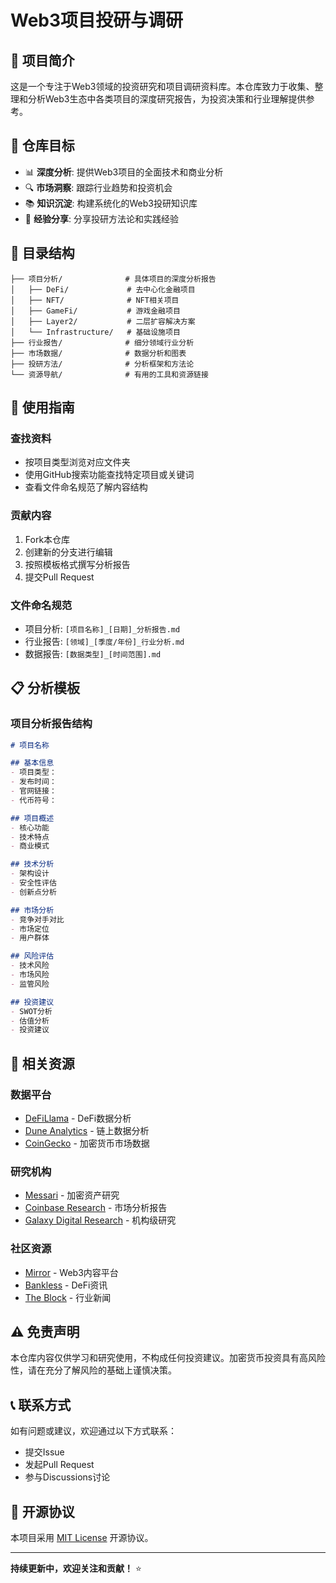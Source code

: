 # Web3项目投研与调研

## 📖 项目简介

这是一个专注于Web3领域的投资研究和项目调研资料库。本仓库致力于收集、整理和分析Web3生态中各类项目的深度研究报告，为投资决策和行业理解提供参考。

## 🎯 仓库目标

- 📊 **深度分析**: 提供Web3项目的全面技术和商业分析
- 🔍 **市场洞察**: 跟踪行业趋势和投资机会
- 📚 **知识沉淀**: 构建系统化的Web3投研知识库
- 🤝 **经验分享**: 分享投研方法论和实践经验

## 📁 目录结构

```
├── 项目分析/              # 具体项目的深度分析报告
│   ├── DeFi/             # 去中心化金融项目
│   ├── NFT/              # NFT相关项目
│   ├── GameFi/           # 游戏金融项目
│   ├── Layer2/           # 二层扩容解决方案
│   └── Infrastructure/   # 基础设施项目
├── 行业报告/              # 细分领域行业分析
├── 市场数据/              # 数据分析和图表
├── 投研方法/              # 分析框架和方法论
└── 资源导航/              # 有用的工具和资源链接
```

## 🔧 使用指南

### 查找资料
- 按项目类型浏览对应文件夹
- 使用GitHub搜索功能查找特定项目或关键词
- 查看文件命名规范了解内容结构

### 贡献内容
1. Fork本仓库
2. 创建新的分支进行编辑
3. 按照模板格式撰写分析报告
4. 提交Pull Request

### 文件命名规范
- 项目分析: `[项目名称]_[日期]_分析报告.md`
- 行业报告: `[领域]_[季度/年份]_行业分析.md`
- 数据报告: `[数据类型]_[时间范围].md`

## 📋 分析模板

### 项目分析报告结构
```markdown
# 项目名称

## 基本信息
- 项目类型：
- 发布时间：
- 官网链接：
- 代币符号：

## 项目概述
- 核心功能
- 技术特点
- 商业模式

## 技术分析
- 架构设计
- 安全性评估
- 创新点分析

## 市场分析
- 竞争对手对比
- 市场定位
- 用户群体

## 风险评估
- 技术风险
- 市场风险
- 监管风险

## 投资建议
- SWOT分析
- 估值分析
- 投资建议
```

## 🔗 相关资源

### 数据平台
- [DeFiLlama](https://defillama.com/) - DeFi数据分析
- [Dune Analytics](https://dune.com/) - 链上数据分析
- [CoinGecko](https://www.coingecko.com/) - 加密货币市场数据

### 研究机构
- [Messari](https://messari.io/) - 加密资产研究
- [Coinbase Research](https://www.coinbase.com/research) - 市场分析报告
- [Galaxy Digital Research](https://www.galaxy.com/research/) - 机构级研究

### 社区资源
- [Mirror](https://mirror.xyz/) - Web3内容平台
- [Bankless](https://bankless.com/) - DeFi资讯
- [The Block](https://www.theblock.co/) - 行业新闻

## ⚠️ 免责声明

本仓库内容仅供学习和研究使用，不构成任何投资建议。加密货币投资具有高风险性，请在充分了解风险的基础上谨慎决策。

## 📞 联系方式

如有问题或建议，欢迎通过以下方式联系：
- 提交Issue
- 发起Pull Request
- 参与Discussions讨论

## 📜 开源协议

本项目采用 [MIT License](LICENSE) 开源协议。

---

**持续更新中，欢迎关注和贡献！** ⭐